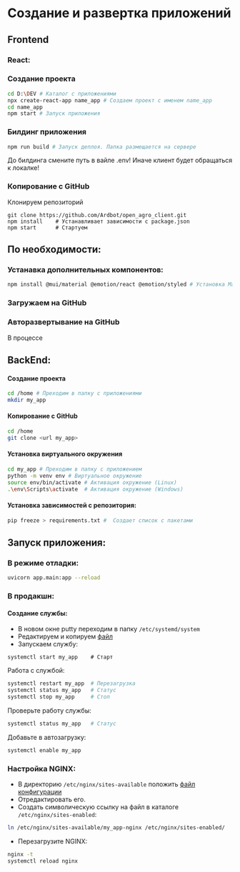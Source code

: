 # Создание и развертка приложений

## Frontend
### React:


### Создание проекта
```bash
cd D:\DEV # Каталог с приложениями
npx create-react-app name_app # Создаем проект с именем name_app
cd name_app
npm start # Запуск приложения
```

### Билдинг приложения
```bash
npm run build # Запуск деплоя. Папка размещается на сервере
```
До билдинга смените путь в вайле .env! Иначе клиент будет обращаться к локалке!


### Копирование с GitHub 
Клонируем репозиторий

``` shell
git clone https://github.com/Ardbot/open_agro_client.git
npm install    # Устанавливает зависимости с package.json
npm start      # Стартуем
```


## По необходимости:
### Устанавка дополнительных компонентов:
```bash
npm install @mui/material @emotion/react @emotion/styled # Установка Material-UI
``` 
### Загружаем на GitHub

### Авторазвертывание на GitHub
В процессе

## BackEnd:
<!-- ### FastAPI -->

#### Создание проекта
```bash
cd /home # Преходим в папку с приложениями
mkdir my_app
```

#### Копирование с GitHub
```bash
cd /home
git clone <url my_app>
````

#### Установка виртуального окружения 
``` bash
cd my_app # Преходим в папку с приложением
python -m venv env # Виртуальное окружение
source env/bin/activate # Активация окружение (Linux)
.\env\Scripts\activate  # Активация окружение (Windows)
```

#### Установка зависимостей  с репозитория:
```bash
pip freeze > requirements.txt #  Создает список с пакетами
```

## Запуск приложения:

### В режиме отладки:
```bash
uvicorn app.main:app --reload
```
### В продакшн:
#### Создание службы:
+ В новом окне putty переходим в папку `/etc/systemd/system`
+ Редактируем и копируем [файл](/documentation/files/openagro.service)
+ Запускаем службу: 
```
systemctl start my_app    # Старт
```
Работа с службой:
```bash
systemctl restart my_app  # Перезагрузка
systemctl status my_app   # Статус
systemctl stop my_app     # Стоп
```

Проверьте работу службы:
```bash
systemctl status my_app   # Статус
```

Добавьте в автозагрузку:
```bash
systemctl enable my_app
```

 ### Настройка NGINX:
  + В директорию `/etc/nginx/sites-available` положить [файл конфигурации](/documentation/files/openagro-nginx)
  + Отредактировать его.
  + Создать символическую ссылку на файл в каталоге `/etc/nginx/sites-enabled`:
  ```bash
  ln /etc/nginx/sites-available/my_app-nginx /etc/nginx/sites-enabled/
  ```
  + Перезагрузите NGINX:
  ```bash
  nginx -t
  systemctl reload nginx
  ```